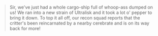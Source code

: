 > Sir, we've just had a whole cargo-ship full of whoop-ass dumped on us! We ran into a new strain of Ultralisk and it took a lot o' pepper to bring it down. To top it all off, our recon squad reports that the critter's been reincarnated by a nearby cerebrate and is on its way back for more!
